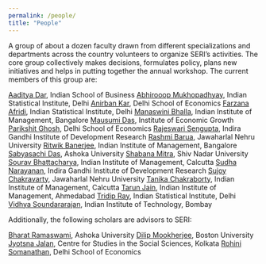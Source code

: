 ```yaml
---
permalink: /people/
title: "People"
---
```


A group of about a dozen faculty drawn from different specializations and departments across the country volunteers to organize SERI’s activities. The core group collectively makes decisions, formulates policy, plans new initiatives and helps in putting together the annual workshop. The current members of this group are:

[Aaditya Dar](https://aadityadar.com/), Indian School of Business
[Abhirooop Mukhopadhyay](https://www.isical.ac.in/abhiroop-mukhopadhyay), Indian Statistical Institute, Delhi
[Anirban Kar](http://econdse.org/anirban/), Delhi School of Economics
[Farzana Afridi](https://www.isid.ac.in/~fafridi/), Indian Statistical Institute, Delhi
[Manaswini Bhalla](http://manaswinibhalla.weebly.com/), Indian Institute of Management, Bangalore
[Mausumi Das](http://iegindia.in/staffmembers/faculty/detail/3801/3), Institute of Economic Growth
[Parikshit Ghosh](http://econdse.org/parikshit/), Delhi School of Economics
[Rajeswari Sengupta](http://www.igidr.ac.in/staff/sengupta-rajeswari/), Indira Gandhi Institute of Development Research
[Rashmi Barua](https://sites.google.com/site/rbaruabhowmik/), Jawaharlal Nehru University
[Ritwik Banerjee](https://www.iimb.ac.in/index.php/user/53/ritwik-banerjee), Indian Institute of Management, Bangalore
[Sabyasachi Das](http://dassabyasachi.wordpress.com/), Ashoka University
[Shabana Mitra](https://economics.snu.edu.in/people/faculty/shabana-mitra), Shiv Nadar University
[Sourav Bhattacharya](https://www.sites.google.com/site/souravgati/), Indian Institute of Management, Calcutta
[Sudha Narayanan](http://www.igidr.ac.in/index.php?option=com_content&view=article&id=210:sudhanarayanan&catid=13), Indira Gandhi Institute of Development Research
[Sujoy Chakravarty](http://www.jnu.ac.in/FacultyStaff/ShowProfile.asp?SendUserName=sujoy), Jawaharlal Nehru University
[Tanika Chakraborty](https://www.iimcal.ac.in/users/tanika), Indian Institute of Management, Calcutta
[Tarun Jain](http://www.isb.edu/faculty/tarunjain/), Indian Institute of Management, Ahmedabad
[Tridip Ray](http://www.isid.ac.in/~tridip/), Indian Statistical Institute, Delhi
[Vidhya Soundararajan](https://www.hss.iitb.ac.in/en/faculty-profile/vidhya-soundararajan), Indian Institute of Technology, Bombay


Additionally, the following scholars are advisors to SERI:

[Bharat Ramaswami](https://www.ashoka.edu.in/welcome/faculty#!/bharat-ramaswami-73), Ashoka University
[Dilip Mookherjee](http://people.bu.edu/dilipm/), Boston University
[Jyotsna Jalan](http://cssscal.org/jyotsna_jalan_contact.html), Centre for Studies in the Social Sciences, Kolkata
[Rohini Somanathan](http://econdse.org/rohini/), Delhi School of Economics
